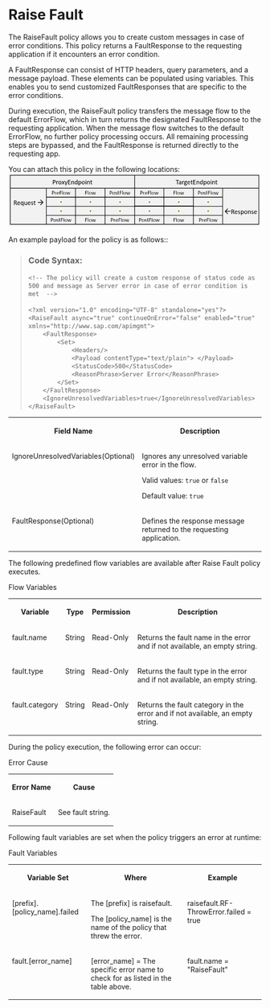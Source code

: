 <!-- loioc7f2e8d9de4249cfa8cc2655ebd4878b -->

# Raise Fault

The RaiseFault policy allows you to create custom messages in case of error conditions. This policy returns a FaultResponse to the requesting application if it encounters an error condition.

A FaultResponse can consist of HTTP headers, query parameters, and a message payload. These elements can be populated using variables. This enables you to send customized FaultResponses that are specific to the error conditions.

During execution, the RaiseFault policy transfers the message flow to the default ErrorFlow, which in turn returns the designated FaultResponse to the requesting application. When the message flow switches to the default ErrorFlow, no further policy processing occurs. All remaining processing steps are bypassed, and the FaultResponse is returned directly to the requesting app.

You can attach this policy in the following locations:![](images/Flow_policy_116062b.png) 

An example payload for the policy is as follows::

> ### Code Syntax:  
> ```
> <!-- The policy will create a custom response of status code as 500 and message as Server error in case of error condition is met  -->
> 
> <?xml version="1.0" encoding="UTF-8" standalone="yes"?>
> <RaiseFault async="true" continueOnError="false" enabled="true" xmlns="http://www.sap.com/apimgmt">
>     <FaultResponse>
>         <Set>
>             <Headers/>
>             <Payload contentType="text/plain"> </Payload>
>             <StatusCode>500</StatusCode>
>             <ReasonPhrase>Server Error</ReasonPhrase>
>         </Set>
>     </FaultResponse>
>     <IgnoreUnresolvedVariables>true</IgnoreUnresolvedVariables>
> </RaiseFault>
> 
> ```


<table>
<tr>
<th valign="top">

**Field Name**



</th>
<th valign="top">

**Description**



</th>
</tr>
<tr>
<td valign="top">

IgnoreUnresolvedVariables\(Optional\)



</td>
<td valign="top">

Ignores any unresolved variable error in the flow.

Valid values: `true` or `false`

Default value: `true`



</td>
</tr>
<tr>
<td valign="top">

FaultResponse\(Optional\)



</td>
<td valign="top">

Defines the response message returned to the requesting application.



</td>
</tr>
</table>

The following predefined flow variables are available after Raise Fault policy executes.

<a name="loioc7f2e8d9de4249cfa8cc2655ebd4878b__table_pnt_tmv_m1b"/>Flow Variables


<table>
<tr>
<th valign="top">

Variable



</th>
<th valign="top">

Type



</th>
<th valign="top">

Permission



</th>
<th valign="top">

Description



</th>
</tr>
<tr>
<td valign="top">

fault.name



</td>
<td valign="top">

String



</td>
<td valign="top">

Read-Only



</td>
<td valign="top">

Returns the fault name in the error and if not available, an empty string.



</td>
</tr>
<tr>
<td valign="top">

fault.type



</td>
<td valign="top">

String



</td>
<td valign="top">

Read-Only



</td>
<td valign="top">

Returns the fault type in the error and if not available, an empty string.



</td>
</tr>
<tr>
<td valign="top">

fault.category



</td>
<td valign="top">

String



</td>
<td valign="top">

Read-Only



</td>
<td valign="top">

Returns the fault category in the error and if not available, an empty string.



</td>
</tr>
</table>

During the policy execution, the following error can occur:

<a name="loioc7f2e8d9de4249cfa8cc2655ebd4878b__table_nlm_fnz_21b"/>Error Cause


<table>
<tr>
<th valign="top">

Error Name



</th>
<th valign="top">

Cause



</th>
</tr>
<tr>
<td valign="top">

RaiseFault



</td>
<td valign="top">

See fault string.



</td>
</tr>
</table>

Following fault variables are set when the policy triggers an error at runtime:

<a name="loioc7f2e8d9de4249cfa8cc2655ebd4878b__table_c4m_r25_h1b"/>Fault Variables


<table>
<tr>
<th valign="top">

Variable Set



</th>
<th valign="top">

Where



</th>
<th valign="top">

Example



</th>
</tr>
<tr>
<td valign="top">

\[prefix\].\[policy\_name\].failed



</td>
<td valign="top">

The \[prefix\] is raisefault.

The \[policy\_name\] is the name of the policy that threw the error.



</td>
<td valign="top">

raisefault.RF-ThrowError.failed = true



</td>
</tr>
<tr>
<td valign="top">

fault.\[error\_name\]



</td>
<td valign="top">

\[error\_name\] = The specific error name to check for as listed in the table above.



</td>
<td valign="top">

fault.name = "RaiseFault"



</td>
</tr>
</table>

